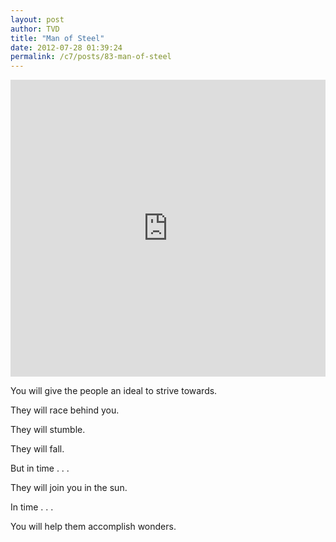 ```yaml
---
layout: post
author: TVD
title: "Man of Steel"
date: 2012-07-28 01:39:24
permalink: /c7/posts/83-man-of-steel
---
```


<iframe width="100%" height="475" src="http://www.youtube.com/embed/Zld8i2mRxb0" frameborder="0" allowfullscreen></iframe>

You will give the people an ideal to strive towards.

They will race behind you. 

They will stumble.

They will fall.

But in time . . .

They will join you in the sun.

In time . . .

You will help them accomplish wonders.
